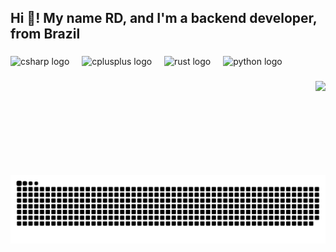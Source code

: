 <h2 align="left">Hi 👋! My name RD, and I'm a backend developer, from Brazil</h2>

###

<div align="left">
  <img src="https://cdn.jsdelivr.net/gh/devicons/devicon/icons/csharp/csharp-original.svg" height="30" alt="csharp logo"  />
  <img width="12" />
  <img src="https://cdn.jsdelivr.net/gh/devicons/devicon/icons/cplusplus/cplusplus-original.svg" height="30" alt="cplusplus logo"  />
  <img width="12" />
  <img src="https://cdn.jsdelivr.net/gh/devicons/devicon/icons/rust/rust-original.svg" height="30" alt="rust logo"  />
  <img width="12" />
  <img src="https://cdn.jsdelivr.net/gh/devicons/devicon/icons/python/python-original.svg" height="30" alt="python logo"  />
</div>

###

<img align="right" height="150" src="https://64.media.tumblr.com/190d2005e7a20c72fc0e060378d31be6/071e86663a3c0af6-79/s640x960/dbe36995017c025f365370d54407db2b7b75c11a.gif"  />

###

<br clear="both">

<img src="https://raw.githubusercontent.com/RX64d/RX64d/output/snake.svg" alt="Snake animation" />

###
